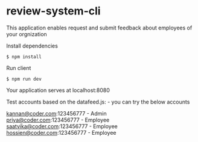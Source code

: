 # review-system-cli
This application enables request and submit feedback about employees of your orgnization


Install dependencies
```
$ npm install
```

Run client
```
$ npm run dev
```

Your application serves at localhost:8080

Test accounts based on the datafeed.js: - you can try the below accounts 

kannan@coder.com:123456777 - Admin</br>
priya@coder.com:123456777 - Employee</br>
saatvika@coder.com:123456777 - Employee</br>
hossien@coder.com:123456777 - Employee</br>
